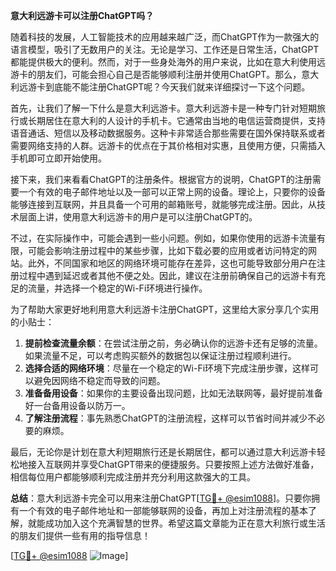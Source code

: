 **意大利远游卡可以注册ChatGPT吗？**

随着科技的发展，人工智能技术的应用越来越广泛，而ChatGPT作为一款强大的语言模型，吸引了无数用户的关注。无论是学习、工作还是日常生活，ChatGPT都能提供极大的便利。然而，对于一些身处海外的用户来说，比如在意大利使用远游卡的朋友们，可能会担心自己是否能够顺利注册并使用ChatGPT。那么，意大利远游卡到底能不能注册ChatGPT呢？今天我们就来详细探讨一下这个问题。

首先，让我们了解一下什么是意大利远游卡。意大利远游卡是一种专门针对短期旅行或长期居住在意大利的人设计的手机卡。它通常由当地的电信运营商提供，支持语音通话、短信以及移动数据服务。这种卡非常适合那些需要在国外保持联系或者需要网络支持的人群。远游卡的优点在于其价格相对实惠，且使用方便，只需插入手机即可立即开始使用。

接下来，我们来看看ChatGPT的注册条件。根据官方的说明，ChatGPT的注册需要一个有效的电子邮件地址以及一部可以正常上网的设备。理论上，只要你的设备能够连接到互联网，并且具备一个可用的邮箱账号，就能够完成注册。因此，从技术层面上讲，使用意大利远游卡的用户是可以注册ChatGPT的。

不过，在实际操作中，可能会遇到一些小问题。例如，如果你使用的远游卡流量有限，可能会影响注册过程中的某些步骤，比如下载必要的应用或者访问特定的网站。此外，不同国家和地区的网络环境可能存在差异，这也可能导致部分用户在注册过程中遇到延迟或者其他不便之处。因此，建议在注册前确保自己的远游卡有充足的流量，并选择一个稳定的Wi-Fi环境进行操作。

为了帮助大家更好地利用意大利远游卡注册ChatGPT，这里给大家分享几个实用的小贴士：

1. **提前检查流量余额**：在尝试注册之前，务必确认你的远游卡还有足够的流量。如果流量不足，可以考虑购买额外的数据包以保证注册过程顺利进行。
2. **选择合适的网络环境**：尽量在一个稳定的Wi-Fi环境下完成注册步骤，这样可以避免因网络不稳定而导致的问题。
3. **准备备用设备**：如果你的主要设备出现问题，比如无法联网等，最好提前准备好一台备用设备以防万一。
4. **了解注册流程**：事先熟悉ChatGPT的注册流程，这样可以节省时间并减少不必要的麻烦。

最后，无论你是计划在意大利短期旅行还是长期居住，都可以通过意大利远游卡轻松地接入互联网并享受ChatGPT带来的便捷服务。只要按照上述方法做好准备，相信每位用户都能够顺利完成注册并充分利用这款强大的工具。

**总结**：意大利远游卡完全可以用来注册ChatGPT[[TG💪+ @esim1088](https://t.me/s/esim1088)]。只要你拥有一个有效的电子邮件地址和一部能够联网的设备，再加上对注册流程的基本了解，就能成功加入这个充满智慧的世界。希望这篇文章能为正在意大利旅行或生活的朋友们提供一些有用的指导信息！

[[TG💪+ @esim1088](https://t.me/s/esim1088) ![Image](https://i.postimg.cc/4NQfJmqS/Snipaste-2025-05-13-00-14-12.png)]
